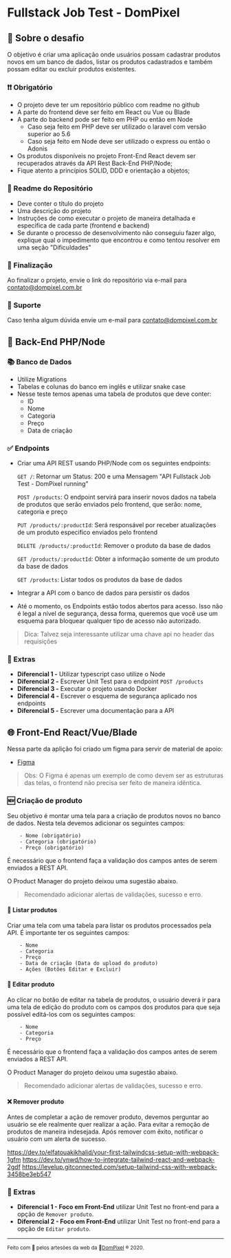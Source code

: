 # Fullstack Job Test - DomPixel

## 💭 Sobre o desafio

O objetivo é criar uma aplicação onde usuários possam cadastrar produtos novos em um banco de dados, listar os produtos cadastrados e também possam editar ou excluir produtos existentes.

### ❗❗ Obrigatório

- O projeto deve ter um repositório público com readme no github
- A parte do frontend deve ser feito em React ou Vue ou Blade
- A parte do backend pode ser feito em PHP ou então em Node
  - Caso seja feito em PHP deve ser utilizado o laravel com versão superior ao 5.6
  - Caso seja feito em Node deve ser utilizado o express ou então o Adonis
- Os produtos disponíveis no projeto Front-End React devem ser recuperados através da API Rest Back-End PHP/Node;
- Fique atento a princípios SOLID, DDD e orientação a objetos;

### 📝 Readme do Repositório

- Deve conter o título do projeto
- Uma descrição do projeto
- Instruções de como executar o projeto de maneira detalhada e especifica de cada parte (frontend e backend)
- Se durante o processo de desenvolvimento não conseguiu fazer algo, explique qual o impedimento que encontrou e como tentou resolver em uma seção "Dificuldades"

### 💯 Finalização

Ao finalizar o projeto, envie o link do repositório via e-mail para contato@dompixel.com.br

### 🤔 Suporte

Caso tenha algum dúvida envie um e-mail para contato@dompixel.com.br

## 👾 Back-End PHP/Node

### 📚 Banco de Dados

- Utilize Migrations
- Tabelas e colunas do banco em inglês e utilizar snake case
- Nesse teste temos apenas uma tabela de produtos que deve conter:
  - ID
  - Nome
  - Categoria
  - Preço
  - Data de criação

### ✅ Endpoints

- Criar uma API REST usando PHP/Node com os seguintes endpoints:

  `GET /`: Retornar um Status: 200 e uma Mensagem "API Fullstack Job Test - DomPixel running"

  `POST /products`: O endpoint servirá para inserir novos dados na tabela de produtos que serão enviados pelo frontend, que serão: nome, categoria e preço

  `PUT /products/:productId`: Será responsável por receber atualizações de um produto especifico enviados pelo frontend

  `DELETE /products/:productId`: Remover o produto da base de dados

  `GET /products/:productId`: Obter a informação somente de um produto da base de dados

  `GET /products`: Listar todos os produtos da base de dados

- Integrar a API com o banco de dados para persistir os dados
- Até o momento, os Endpoints estão todos abertos para acesso. Isso não é legal a nível de segurança, dessa forma, queremos que você use um esquema para bloquear qualquer tipo de acesso não autorizado.

> Dica: Talvez seja interessante utilizar uma chave api no header das requisições

### 🎯 Extras

- **Diferencial 1 -** Utilizar typescript caso utilize o Node
- **Diferencial 2 -** Escrever Unit Test para o endpoint `POST /products`
- **Diferencial 3 -** Executar o projeto usando Docker
- **Diferencial 4 -** Escrever o esquema de segurança aplicado nos endpoints
- **Diferencial 5 -** Escrever uma documentação para a API

## 🌐 Front-End React/Vue/Blade

Nessa parte da aplição foi criado um figma para servir de material de apoio:

- [Figma](https://www.figma.com/file/RvniDEVlsA0kBMV8eSf57M/Fullstack-Job-Test?node-id=0%3A1)

> Obs: O Figma é apenas um exemplo de como devem ser as estruturas das telas, o frontend não precisa ser feito de maneira idêntica.

### 🆕 Criação de produto

Seu objetivo é montar uma tela para a criação de produtos novos no banco de dados.
Nesta tela devemos adicionar os seguintes campos:

        - Nome (obrigatório)
        - Categoria (obrigatório)
        - Preço (obrigatório)

É necessário que o frontend faça a validação dos campos antes de serem enviados a REST API.

O Product Manager do projeto deixou uma sugestão abaixo.

> Recomendado adicionar alertas de validações, sucesso e erro.

#### 📄 Listar produtos

Criar uma tela com uma tabela para listar os produtos processados pela API. É importante ter os seguintes campos:

        - Nome
        - Categoria
        - Preço
        - Data de criação (Data do upload do produto)
        - Ações (Botões Editar e Excluir)

#### 📝 Editar produto

Ao clicar no botão de editar na tabela de produtos, o usuário deverá ir para uma tela de edição do produto com os campos dos produtos para que seja possível editá-los com os seguintes campos:

        - Nome
        - Categoria
        - Preço


É necessário que o frontend faça a validação dos campos antes de serem enviados a REST API.

O Product Manager do projeto deixou uma sugestão abaixo.

> Recomendado adicionar alertas de validações, sucesso e erro.

#### ❌ Remover produto

Antes de completar a ação de remover produto, devemos perguntar ao usuário se ele realmente quer realizar a ação. Para evitar a remoção de produtos de maneira indesejada.
Após remover com êxito, notificar o usuário com um alerta de sucesso.

https://dev.to/elfatouakikhalid/your-first-tailwindcss-setup-with-webpack-1gfm
https://dev.to/ynwd/how-to-integrate-tailwind-react-and-webpack-2gdf
https://levelup.gitconnected.com/setup-tailwind-css-with-webpack-3458be3eb547
### 🎯 Extras

- **Diferencial 1 - Foco em Front-End** utilizar Unit Test no front-end para a opção de `Remover produto`.
- **Diferencial 2 - Foco em Front-End** utilizar Unit Test no front-end para a opção de `Editar produto`.

---

<sup> Feito com 💙 pelos artesões da web da 👾<a href="https://dompixel.com.br/" target="_blank" rel="noopener">DomPixel</a> ® 2020.</sup>
